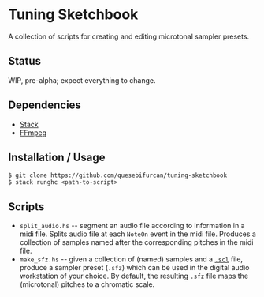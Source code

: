 # Tuning Sketchbook

A collection of scripts for creating and editing microtonal sampler presets.

## Status
WIP, pre-alpha; expect everything to change.

## Dependencies
- [Stack](https://github.com/commercialhaskell/stack)
- [FFmpeg](https://ffmpeg.org/)

## Installation / Usage
```
$ git clone https://github.com/quesebifurcan/tuning-sketchbook
$ stack runghc <path-to-script>
```

## Scripts
- `split_audio.hs` -- segment an audio file according to information in a midi file. Splits audio file at each `NoteOn` event in the midi file. Produces a collection of samples named after the corresponding pitches in the midi file.
- `make_sfz.hs` -- given a collection of (named) samples and a [`.scl`](http://www.huygens-fokker.org/scala/scl_format.html) file, produce a sampler preset (`.sfz`) which can be used in the digital audio workstation of your choice. By default, the resulting `.sfz` file maps the (microtonal) pitches to a chromatic scale.